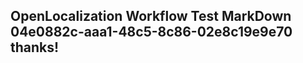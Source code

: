 <properties
ms.topic="hero-topic"
ms.test1="hero-topic"
ms.test2="test"/>

## OpenLocalization Workflow Test MarkDown 04e0882c-aaa1-48c5-8c86-02e8c19e9e70 thanks!
